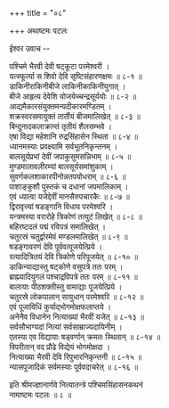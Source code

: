 +++
title = "०८"

+++
अथाष्टमः पटलः  
    
    
ईश्वर उवाच --  
    
पश्चिमे भैरवी देवी षट्कूटा परमेश्वरी ।  
यत्स्फूर्त्या स शिवो देवि सृष्टिसंहारणक्षमः ॥ ८-१ ॥  
डाकिनीराकिनीबीजे लाकिनीकाकिनीयुगात् ।  
बीजे आहृत्य देवेशि योजयेच्चन्द्रसूर्ययोः ॥ ८-२ ॥  
आद्यमैकारसंयुक्तमन्यदीकारमण्डितम् ।  
शक्रस्वरसमायुक्तं तार्तीयं बीजमालिखेत् ॥ ८-३ ॥  
बिन्दुनादकलाक्रान्तं तृतीयं शैलसम्भवे ।  
एषा विद्या महेशानि रुद्रसिंहासेन स्थिता ॥ ८-४ ॥  
ध्यानमस्याः प्रवक्ष्यामि सर्वभूतनिकृन्तनम् ।  
बालसूर्यप्रभां देवीं जपाकुसुमसन्निभाम् ॥ ८-५ ॥  
मुण्डमालावलीरम्यां बालसूर्यसमांशुकाम् ।  
सुवर्णकलशाकारपीनोन्नतपयोधराम् ॥ ८-६ ॥  
पाशाङ्कुशौ पुस्तकं च दधानां जपमालिकाम् ।  
एवं ध्यात्वा यजेद्देवीं मानसैरुपचारकैः ॥ ८-७ ॥  
द्विरावृत्त्यां षडङ्गानि विधाय परमेश्वरि ।  
यन्त्रमस्या वरारोहे त्रिकोणं तत्पुटं लिखेत् ॥ ८-८ ॥  
बहिरष्टदलं पद्मं रविपत्रं समालिखेत् ।  
चतुरस्रं चतुर्द्वारमेवं मण्डलमालिखेत् ॥ ८-९ ॥  
षडङ्गावरणं देवि पूर्ववत्पूजयेत्प्रिये ।  
रत्यादित्रितयं देवि त्रिकोणे परिपूजयेत् ॥ ८-१० ॥  
डाकिन्याद्यास्तु षट्कोणे वसुपत्रे ततः परम् ।  
ब्राह्म्यादियुगलं पश्चाद्रविपत्रे ततः परम् ॥ ८-११ ॥  
बालायाः पीठशक्तीस्तु वामाद्याः पूजयेत्प्रिये ।  
चतुरस्रे लोकपालान् सायुधान् परमेश्वरि ॥ ८-१२ ॥  
एवं पूजाविधिं कुर्याद्भोगमोक्षफलाप्तये ।  
अनेनैव विधानेन नित्याख्यां भैरवीं यजेत् ॥ ८-१३ ॥  
सर्वसौभाग्यदां नित्यां सर्वसाम्राज्यदायिनीम् ।  
एतस्या एव विद्यायाः षड्वर्णान् क्रमतः स्थितान् ॥ ८-१४ ॥  
विपरीतान् वद प्रौढे विद्येयं भोगमोक्षदा ।  
नित्याख्या भैरवी देवि रिपुभारनिकृन्तनी ॥ ८-१५ ॥  
न्यासपूजादिकं सर्वमस्याः पूर्ववदाचरेत् ॥ ८-१६ ॥  
    
इति श्रीमज्ज्ञानार्णवे नित्यातन्त्रे पश्चिमसिंहासनकथनं  
नामाष्टमः पटलः ॥ ८ ॥  
    
    
    
    
    
